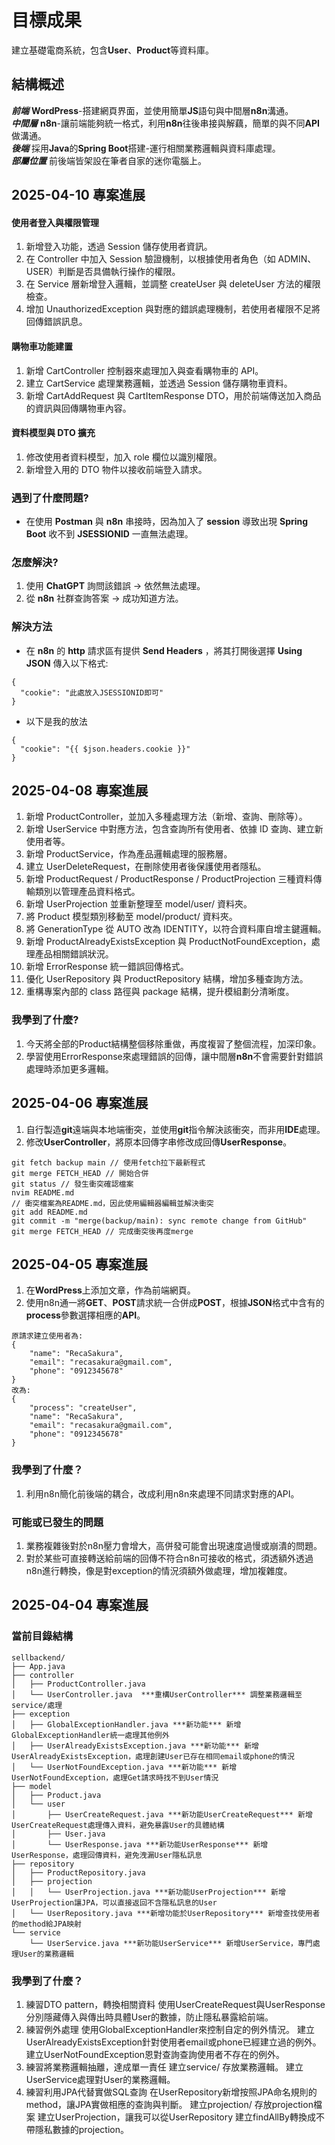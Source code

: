# 目標成果
建立基礎電商系統，包含**User**、**Product**等資料庫。
## 結構概述
***前端*** **WordPress**-搭建網頁界面，並使用簡單**JS**語句與中間層**n8n**溝通。<br>
***中間層*** **n8n**-讓前端能夠統一格式，利用**n8n**往後串接與解藕，簡單的與不同**API**做溝通。<br>
***後端*** 採用**Java**的**Spring Boot**搭建-運行相關業務邏輯與資料庫處理。<br>
***部屬位置*** 前後端皆架設在筆者自家的迷你電腦上。<br>

## 2025-04-10 專案進展

#### 使用者登入與權限管理
1. 新增登入功能，透過 Session 儲存使用者資訊。
2. 在 Controller 中加入 Session 驗證機制，以根據使用者角色（如 ADMIN、USER）判斷是否具備執行操作的權限。
3. 在 Service 層新增登入邏輯，並調整 createUser 與 deleteUser 方法的權限檢查。
4. 增加 UnauthorizedException 與對應的錯誤處理機制，若使用者權限不足將回傳錯誤訊息。
#### 購物車功能建置
1. 新增 CartController 控制器來處理加入與查看購物車的 API。
2. 建立 CartService 處理業務邏輯，並透過 Session 儲存購物車資料。
3. 新增 CartAddRequest 與 CartItemResponse DTO，用於前端傳送加入商品的資訊與回傳購物車內容。
#### 資料模型與 DTO 擴充
1. 修改使用者資料模型，加入 role 欄位以識別權限。
2. 新增登入用的 DTO 物件以接收前端登入請求。

### 遇到了什麼問題?
* 在使用 **Postman** 與 **n8n** 串接時，因為加入了 **session** 導致出現 **Spring Boot** 收不到 **JSESSIONID** 一直無法處理。

### 怎麼解決?
1. 使用 **ChatGPT** 詢問該錯誤 -> 依然無法處理。
2. 從 **n8n** 社群查詢答案 -> 成功知道方法。

### 解決方法
* 在 **n8n** 的 **http** 請求區有提供 **Send Headers** ，將其打開後選擇 **Using JSON** 傳入以下格式:
```
{
  "cookie": "此處放入JSESSIONID即可"
}
```
* 以下是我的放法
```
{
  "cookie": "{{ $json.headers.cookie }}"
}

```
## 2025-04-08 專案進展
1. 新增 ProductController，並加入多種處理方法（新增、查詢、刪除等）。
2. 新增 UserService 中對應方法，包含查詢所有使用者、依據 ID 查詢、建立新使用者等。
3. 新增 ProductService，作為產品邏輯處理的服務層。
4. 建立 UserDeleteRequest，在刪除使用者後保護使用者隱私。
5. 新增 ProductRequest / ProductResponse / ProductProjection 三種資料傳輸類別以管理產品資料格式。
6. 新增 UserProjection 並重新整理至 model/user/ 資料夾。
7. 將 Product 模型類別移動至 model/product/ 資料夾。
8. 將 GenerationType 從 AUTO 改為 IDENTITY，以符合資料庫自增主鍵邏輯。
9. 新增 ProductAlreadyExistsException 與 ProductNotFoundException，處理產品相關錯誤狀況。
10. 新增 ErrorResponse 統一錯誤回傳格式。
11. 優化 UserRepository 與 ProductRepository 結構，增加多種查詢方法。
12. 重構專案內部的 class 路徑與 package 結構，提升模組劃分清晰度。

### 我學到了什麼?
1. 今天將全部的Product結構整個移除重做，再度複習了整個流程，加深印象。
2. 學習使用ErrorResponse來處理錯誤的回傳，讓中間層**n8n**不會需要針對錯誤處理時添加更多邏輯。

## 2025-04-06 專案進展
1. 自行製造**git**遠端與本地端衝突，並使用**git**指令解決該衝突，而非用**IDE**處理。
2. 修改**UserController**，將原本回傳字串修改成回傳**UserResponse**。

```
git fetch backup main // 使用fetch拉下最新程式
git merge FETCH_HEAD // 開始合併
git status // 發生衝突確認檔案
nvim README.md
// 衝突檔案為README.md，因此使用編輯器編輯並解決衝突
git add README.md
git commit -m "merge(backup/main): sync remote change from GitHub"
git merge FETCH_HEAD // 完成衝突後再度merge
```

## 2025-04-05 專案進展
1. 在**WordPress**上添加文章，作為前端網頁。<br>
2. 使用n8n通一將**GET**、**POST**請求統一合併成**POST**，根據**JSON**格式中含有的**process**參數選擇相應的**API**。<br>

```
原請求建立使用者為:
{
    "name": "RecaSakura",
    "email": "recasakura@gmail.com",
    "phone": "0912345678"
}
改為:
{
    "process": "createUser",
    "name": "RecaSakura",
    "email": "recasakura@gmail.com",
    "phone": "0912345678"
}
```
### 我學到了什麼？
1. 利用n8n簡化前後端的耦合，改成利用n8n來處理不同請求對應的API。
### 可能或已發生的問題
1. 業務複雜後對於n8n壓力會增大，高併發可能會出現速度過慢或崩潰的問題。<br>
2. 對於某些可直接轉送給前端的回傳不符合n8n可接收的格式，須透額外透過n8n進行轉換，像是對exception的情況須額外做處理，增加複雜度。<br>

## 2025-04-04 專案進展
### 當前目錄結構
```
sellbackend/
├── App.java
├── controller
│   ├── ProductController.java
│   └── UserController.java  ***重構UserController*** 調整業務邏輯至service/處理
├── exception
│   ├── GlobalExceptionHandler.java ***新功能*** 新增GlobalExceptionHandler統一處理其他例外
│   ├── UserAlreadyExistsException.java ***新功能*** 新增UserAlreadyExistsException，處理創建User已存在相同email或phone的情況
│   └── UserNotFoundException.java ***新功能*** 新增UserNotFoundException，處理Get請求時找不到User情況
├── model
│   ├── Product.java
│   └── user
│       ├── UserCreateRequest.java ***新功能UserCreateRequest*** 新增UserCreateRequest處理傳入資料，避免暴露User的具體結構
│       ├── User.java
│       └── UserResponse.java ***新功能UserResponse*** 新增UserResponse，處理回傳資料，避免洩漏User隱私訊息
├── repository
│   ├── ProductRepository.java
│   ├── projection
│   │   └── UserProjection.java ***新功能UserProjection*** 新增UserProjection讓JPA，可以直接返回不含隱私訊息的User
│   └── UserRepository.java ***新增功能於UserRepository*** 新增查找使用者的method給JPA映射
└── service
    └── UserService.java ***新功能UserService*** 新增UserService，專門處理User的業務邏輯

```
### 我學到了什麼？
1. 練習DTO pattern，轉換相關資料
 使用UserCreateRequest與UserResponse分別隱藏傳入與傳出時具體User的數據，防止隱私暴露給前端。<br>
2. 練習例外處理
 使用GlobalExceptionHandler來控制自定的例外情況。
 建立UserAlreadyExistsException針對使用者email或phone已經建立過的例外。
 建立UserNotFoundException恩對查詢查詢使用者不存在的例外。
3. 練習將業務邏輯抽離，達成單一責任
 建立service/ 存放業務邏輯。
 建立UserService處理對User的業務邏輯。
4. 練習利用JPA代替實做SQL查詢
 在UserRepository新增按照JPA命名規則的method，讓JPA實做相應的查詢與判斷。
 建立projection/ 存放projection檔案
 建立UserProjection，讓我可以從UserRepository 建立findAllBy轉換成不帶隱私數據的projection。

